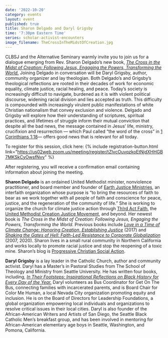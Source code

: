 ```yaml
---
date: '2022-10-20'
category: events
layout: event
published: true
title: Sharon Delgado and Daryl Grigsby
time: '7:30pm Eastern Time'
series: scholar-activist-encounters
image_filename: TheCrossInTheMidstOfCreation.jpg
---
```

CLBSJ and the Alternative Seminary warmly invite you to join us for a dialogue emerging from Rev. Sharon Delgado’s new book, [_The Cross in the Midst of Creation: Following Jesus, Engaging the Powers, Transforming the World._](https://www.fortresspress.com/store/product/9781506471693/The-Cross-in-the-Midst-of-Creation) Joining Delgado in conversation will be Daryl Grigsby, author, community organizer and lay theologian. Both Delgado’s and Grigsby’s theological reflections are rooted in their decades of work for economic equality, climate justice, racial healing, and peace. Today’s society is increasingly difficult to navigate, burdened as it is with violent political discourse, widening racial division and lies accepted as truth. This difficulty is compounded with increasingly virulent public manifestations of white Christian nationalism  that convey exclusion and violence. Delgado and Grigsby will explore how their understanding of scriptures, spiritual practices, and lifetimes of struggle inform their mutual conviction that despite all the bad news, the message contained in Jesus’ life, ministry, crucifixion and resurrection — which Paul called “the word of the cross” in [1 Corinthians 1:18](https://biblehub.com/1_corinthians/1-18.htm)— offers good news that is relevant for all today.

To register for this session, click here: {% include registration-button.html link="https://us02web.zoom.us/meeting/register/tZIvcOuvqzkoEtNjdXHHGB7MKSkCyOwsfNvv" %}

After registering, you will receive a confirmation email containing information about joining the meeting.

**Sharon Delgado** is an ordained United Methodist minister, nonviolence practitioner, and board member and founder of [Earth Justice Ministries](https://earth-justice.org/), an interfaith organization whose purpose is “to bring the resources of faith to bear as we work together with all people of faith and conscience for peace, justice, and the regeneration of the community of life.” She is working to organize the church for climate justice action through [Th!rd Act Faith](https://thirdact.org/faith/), the [United Methodist Creation Justice Movement](https://umcreationjustice.org/song-of-the-earth-movement/), and beyond. Her newest book is _The Cross in the Midst of Creation: Following Jesus, Engaging the Powers, Transforming the World._ Previous books include [_Love in a Time of Climate Change:  Honoring Creation, Establishing Justice_](https://sharondelgado.org/love-in-a-time-of-climate-change/) (2017) and [_Shaking the Gates of Hell:  Faith-Led Resistance to Corporate Globalization_](https://sharondelgado.org/shaking-the-gates-of-hell/) (2007, 2020). Sharon lives in a small rural community in Northern California and works locally to promote racial justice and stop the reopening of a toxic mine. Sharon’s blog is [Progressive Christian Social Action](https://sharondelgado.org/).

**Daryl Grigsby** is a lay leader in the Catholic Church, author and community activist. Daryl has a Master’s in Pastoral Studies from The School of Theology and Ministry from Seattle University. He has written four books, including, [_In Their Footsteps: Inspirational Reflections on Black History for Every Day of the Year._](https://www.amazon.com/Their-Footsteps-Inspirational-Reflections-History/dp/0879463368) Daryl volunteers as Bus Coordinator for Get On The Bus, connecting families with incarcerated parents, and is Board Chair for Color Me Human, a local Nevada City organization promoting equity and inclusion. He is on the Board of Directors for Leadership Foundations, a global organization empowering local individuals and organizations to resolve critical issues in their local cities. Daryl is also founder of the African-American Writers and Artists of San Diego, the Seattle Black Catholic Men’s breakfast group, and has been involved in mentoring for African-American elementary age boys in Seattle, Washington, and Pomona, California. 
